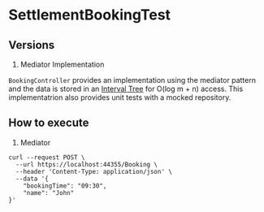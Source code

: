 # SettlementBookingTest

## Versions

1. Mediator Implementation

`BookingController` provides an implementation using the mediator pattern and the data is stored in an [Interval Tree](https://en.wikipedia.org/wiki/Interval_tree) for O(log m + n) access.
This implementatrion also provides unit tests with a mocked repository.

## How to execute

1. Mediator

```
curl --request POST \
  --url https://localhost:44355/Booking \
  --header 'Content-Type: application/json' \
  --data '{
	"bookingTime": "09:30",
	"name": "John"
}'
```
